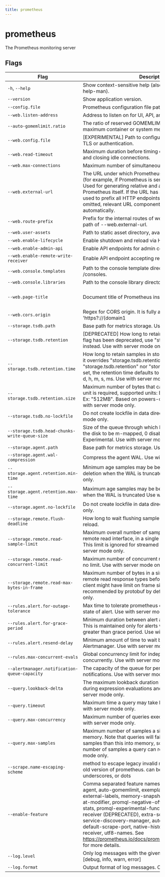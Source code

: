 ```yaml
---
title: prometheus
---
```


# prometheus

The Prometheus monitoring server



## Flags

| Flag | Description                                                                                                                                                                                                                                                                                                                                                                                                                                                                                                      | Default |
| --- |------------------------------------------------------------------------------------------------------------------------------------------------------------------------------------------------------------------------------------------------------------------------------------------------------------------------------------------------------------------------------------------------------------------------------------------------------------------------------------------------------------------| --- |
| <code class="text-nowrap">-h</code>, <code class="text-nowrap">--help</code> | Show context-sensitive help (also try --help-long and --help-man).                                                                                                                                                                                                                                                                                                                                                                                                                                               |  |
| <code class="text-nowrap">--version</code> | Show application version.                                                                                                                                                                                                                                                                                                                                                                                                                                                                                        |  |
| <code class="text-nowrap">--config.file</code> | Prometheus configuration file path.                                                                                                                                                                                                                                                                                                                                                                                                                                                                              | `prometheus.yml` |
| <code class="text-nowrap">--web.listen-address</code> | Address to listen on for UI, API, and telemetry.                                                                                                                                                                                                                                                                                                                                                                                                                                                                 | `0.0.0.0:9090` |
| <code class="text-nowrap">--auto-gomemlimit.ratio</code> | The ratio of reserved GOMEMLIMIT memory to the detected maximum container or system memory                                                                                                                                                                                                                                                                                                                                                                                                                       | `0.9` |
| <code class="text-nowrap">--web.config.file</code> | [EXPERIMENTAL] Path to configuration file that can enable TLS or authentication.                                                                                                                                                                                                                                                                                                                                                                                                                                 |  |
| <code class="text-nowrap">--web.read-timeout</code> | Maximum duration before timing out read of the request, and closing idle connections.                                                                                                                                                                                                                                                                                                                                                                                                                            | `5m` |
| <code class="text-nowrap">--web.max-connections</code> | Maximum number of simultaneous connections.                                                                                                                                                                                                                                                                                                                                                                                                                                                                      | `512` |
| <code class="text-nowrap">--web.external-url</code> | The URL under which Prometheus is externally reachable (for example, if Prometheus is served via a reverse proxy). Used for generating relative and absolute links back to Prometheus itself. If the URL has a path portion, it will be used to prefix all HTTP endpoints served by Prometheus. If omitted, relevant URL components will be derived automatically.                                                                                                                                               |  |
| <code class="text-nowrap">--web.route-prefix</code> | Prefix for the internal routes of web endpoints. Defaults to path of --web.external-url.                                                                                                                                                                                                                                                                                                                                                                                                                         |  |
| <code class="text-nowrap">--web.user-assets</code> | Path to static asset directory, available at /user.                                                                                                                                                                                                                                                                                                                                                                                                                                                              |  |
| <code class="text-nowrap">--web.enable-lifecycle</code> | Enable shutdown and reload via HTTP request.                                                                                                                                                                                                                                                                                                                                                                                                                                                                     | `false` |
| <code class="text-nowrap">--web.enable-admin-api</code> | Enable API endpoints for admin control actions.                                                                                                                                                                                                                                                                                                                                                                                                                                                                  | `false` |
| <code class="text-nowrap">--web.enable-remote-write-receiver</code> | Enable API endpoint accepting remote write requests.                                                                                                                                                                                                                                                                                                                                                                                                                                                             | `false` |
| <code class="text-nowrap">--web.console.templates</code> | Path to the console template directory, available at /consoles.                                                                                                                                                                                                                                                                                                                                                                                                                                                  | `consoles` |
| <code class="text-nowrap">--web.console.libraries</code> | Path to the console library directory.                                                                                                                                                                                                                                                                                                                                                                                                                                                                           | `console_libraries` |
| <code class="text-nowrap">--web.page-title</code> | Document title of Prometheus instance.                                                                                                                                                                                                                                                                                                                                                                                                                                                                           | `Prometheus Time Series Collection and Processing Server` |
| <code class="text-nowrap">--web.cors.origin</code> | Regex for CORS origin. It is fully anchored. Example: 'https?://(domain1                                                                                                                                                                                                                                                                                                                                                                                                                                         |domain2)\.com' | `.*` |
| <code class="text-nowrap">--storage.tsdb.path</code> | Base path for metrics storage. Use with server mode only.                                                                                                                                                                                                                                                                                                                                                                                                                                                        | `data/` |
| <code class="text-nowrap">--storage.tsdb.retention</code> | [DEPRECATED] How long to retain samples in storage. This flag has been deprecated, use "storage.tsdb.retention.time" instead. Use with server mode only.                                                                                                                                                                                                                                                                                                                                                         |  |
| <code class="text-nowrap">--storage.tsdb.retention.time</code> | How long to retain samples in storage. When this flag is set it overrides "storage.tsdb.retention". If neither this flag nor "storage.tsdb.retention" nor "storage.tsdb.retention.size" is set, the retention time defaults to 15d. Units Supported: y, w, d, h, m, s, ms. Use with server mode only.                                                                                                                                                                                                            |  |
| <code class="text-nowrap">--storage.tsdb.retention.size</code> | Maximum number of bytes that can be stored for blocks. A unit is required, supported units: B, KB, MB, GB, TB, PB, EB. Ex: "512MB". Based on powers-of-2, so 1KB is 1024B. Use with server mode only.                                                                                                                                                                                                                                                                                                            |  |
| <code class="text-nowrap">--storage.tsdb.no-lockfile</code> | Do not create lockfile in data directory. Use with server mode only.                                                                                                                                                                                                                                                                                                                                                                                                                                             | `false` |
| <code class="text-nowrap">--storage.tsdb.head-chunks-write-queue-size</code> | Size of the queue through which head chunks are written to the disk to be m-mapped, 0 disables the queue completely. Experimental. Use with server mode only.                                                                                                                                                                                                                                                                                                                                                    | `0` |
| <code class="text-nowrap">--storage.agent.path</code> | Base path for metrics storage. Use with agent mode only.                                                                                                                                                                                                                                                                                                                                                                                                                                                         | `data-agent/` |
| <code class="text-nowrap">--storage.agent.wal-compression</code> | Compress the agent WAL. Use with agent mode only.                                                                                                                                                                                                                                                                                                                                                                                                                                                                | `true` |
| <code class="text-nowrap">--storage.agent.retention.min-time</code> | Minimum age samples may be before being considered for deletion when the WAL is truncated Use with agent mode only.                                                                                                                                                                                                                                                                                                                                                                                              |  |
| <code class="text-nowrap">--storage.agent.retention.max-time</code> | Maximum age samples may be before being forcibly deleted when the WAL is truncated Use with agent mode only.                                                                                                                                                                                                                                                                                                                                                                                                     |  |
| <code class="text-nowrap">--storage.agent.no-lockfile</code> | Do not create lockfile in data directory. Use with agent mode only.                                                                                                                                                                                                                                                                                                                                                                                                                                              | `false` |
| <code class="text-nowrap">--storage.remote.flush-deadline</code> | How long to wait flushing sample on shutdown or config reload.                                                                                                                                                                                                                                                                                                                                                                                                                                                   | `1m` |
| <code class="text-nowrap">--storage.remote.read-sample-limit</code> | Maximum overall number of samples to return via the remote read interface, in a single query. 0 means no limit. This limit is ignored for streamed response types. Use with server mode only.                                                                                                                                                                                                                                                                                                                    | `5e7` |
| <code class="text-nowrap">--storage.remote.read-concurrent-limit</code> | Maximum number of concurrent remote read calls. 0 means no limit. Use with server mode only.                                                                                                                                                                                                                                                                                                                                                                                                                     | `10` |
| <code class="text-nowrap">--storage.remote.read-max-bytes-in-frame</code> | Maximum number of bytes in a single frame for streaming remote read response types before marshalling. Note that client might have limit on frame size as well. 1MB as recommended by protobuf by default. Use with server mode only.                                                                                                                                                                                                                                                                            | `1048576` |
| <code class="text-nowrap">--rules.alert.for-outage-tolerance</code> | Max time to tolerate prometheus outage for restoring "for" state of alert. Use with server mode only.                                                                                                                                                                                                                                                                                                                                                                                                            | `1h` |
| <code class="text-nowrap">--rules.alert.for-grace-period</code> | Minimum duration between alert and restored "for" state. This is maintained only for alerts with configured "for" time greater than grace period. Use with server mode only.                                                                                                                                                                                                                                                                                                                                     | `10m` |
| <code class="text-nowrap">--rules.alert.resend-delay</code> | Minimum amount of time to wait before resending an alert to Alertmanager. Use with server mode only.                                                                                                                                                                                                                                                                                                                                                                                                             | `1m` |
| <code class="text-nowrap">--rules.max-concurrent-evals</code> | Global concurrency limit for independent rules that can run concurrently. Use with server mode only.                                                                                                                                                                                                                                                                                                                                                                                                             | `4` |
| <code class="text-nowrap">--alertmanager.notification-queue-capacity</code> | The capacity of the queue for pending Alertmanager notifications. Use with server mode only.                                                                                                                                                                                                                                                                                                                                                                                                                     | `10000` |
| <code class="text-nowrap">--query.lookback-delta</code> | The maximum lookback duration for retrieving metrics during expression evaluations and federation. Use with server mode only.                                                                                                                                                                                                                                                                                                                                                                                    | `5m` |
| <code class="text-nowrap">--query.timeout</code> | Maximum time a query may take before being aborted. Use with server mode only.                                                                                                                                                                                                                                                                                                                                                                                                                                   | `2m` |
| <code class="text-nowrap">--query.max-concurrency</code> | Maximum number of queries executed concurrently. Use with server mode only.                                                                                                                                                                                                                                                                                                                                                                                                                                      | `20` |
| <code class="text-nowrap">--query.max-samples</code> | Maximum number of samples a single query can load into memory. Note that queries will fail if they try to load more samples than this into memory, so this also limits the number of samples a query can return. Use with server mode only.                                                                                                                                                                                                                                                                      | `50000000` |
| <code class="text-nowrap">--scrape.name-escaping-scheme</code> | method to escape legacy invalid names when sending to an old version of prometheus.  can be one of values (default), underscores, or dots                                                                                                                                                                                                                                                                                                                                                                        | `values` |
| <code class="text-nowrap">--enable-feature</code> | Comma separated feature names to enable. Valid options: agent, auto-gomemlimit, exemplar-storage, expand-external-labels, memory-snapshot-on-shutdown, promql-at-modifier, promql-negative-offset, promql-per-step-stats, promql-experimental-functions, remote-write-receiver (DEPRECATED), extra-scrape-metrics, new-service-discovery-manager, auto-gomaxprocs, no-default-scrape-port, native-histograms, otlp-write-receiver, utf8-names. See https://prometheus.io/docs/prometheus/latest/feature_flags/ for more details. |  |
| <code class="text-nowrap">--log.level</code> | Only log messages with the given severity or above. One of: [debug, info, warn, error]                                                                                                                                                                                                                                                                                                                                                                                                                           | `info` |
| <code class="text-nowrap">--log.format</code> | Output format of log messages. One of: [logfmt, json]                                                                                                                                                                                                                                                                                                                                                                                                                                                            | `logfmt` |


